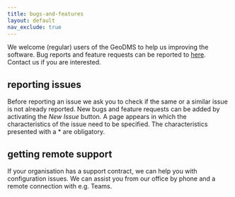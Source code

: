 ```yaml
---
title: bugs-and-features
layout: default
nav_exclude: true
---
```

We welcome (regular) users of the GeoDMS to help us improving the software. Bug reports and feature requests can be reported to [here](https://github.com/ObjectVision/GeoDMS/issues). Contact us if you are interested.

## reporting issues

Before reporting an issue we ask you to check if the same or a similar issue is not already reported. New bugs and feature requests can be
added by activating the *New Issue* button. A page appears in which the characteristics of the issue need to be specified. The
characteristics presented with a \* are obligatory. 

## getting remote support

If your organisation has a support contract, we can help you with configuration issues. 
We can assist you from our office by phone and a remote connection with e.g. Teams.
